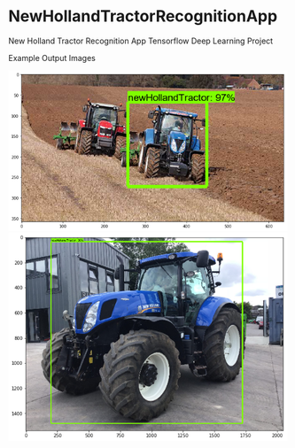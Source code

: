 # NewHollandTractorRecognitionApp
New Holland Tractor Recognition App Tensorflow Deep Learning Project

Example Output Images

![](https://github.com/omerfarukkkoc/NewHollandTractorRecognitionApp/blob/master/2-modeltest%20(3).png) ![](https://github.com/omerfarukkkoc/NewHollandTractorRecognitionApp/blob/master/2-modeltest%20(1).png) 
